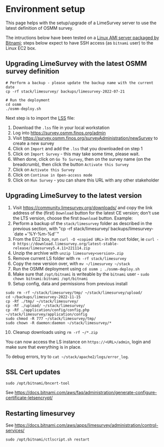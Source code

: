 # Environment setup

This page helps with the setup/upgrade of a LimeSurvey server to use the latest definition of OSMM survey.

The intructions below have been tested on a [Linux AMI server packaged by Bitnami](https://bitnami.com/stack/limesurvey/cloud/aws/amis); steps below expect to have SSH access (as `bitnami` user) to the Linux EC2 box.

## Upgrading LimeSurvey with the latest OSMM survey definition
```
# Perform a backup - please update the backup name with the current date
cp -rf stack/limesurvey/ backups/limesurvey-2022-07-21

# Run the deployment
cd osmm
./osmm-deploy.sh
```

Next step is to import the [LSS](data/osmm-survey-structure.lss) file:
1. Download the `.lss` file in your local workstation
2. Log into https://survey.osmm.finos.org/admin
3. Visit https://survey.osmm.finos.org/surveyAdministration/newSurvey to create a new survey
4. Click on `Import` and add the `.lss` that you downloaded on step 1
5. Click on `Import Survey` - this may take some time, please wait.
6. When done, click on `Go To Survey`, then on the survey name (on the breadcrumb), then click the button `Activate this Survey`
7. Click on `Activate this Survey`
8. Click on `Continue in Open-access mode`
9. Click on `Run Survey` - you can share this URL with any other stakeholder

## Upgrading LimeSurvey to the latest version
1. Visit https://community.limesurvey.org/downloads/ and copy the link address of the (first) `Download` button for the latest CE version; don't use the LTS version, choose the first `Download` button. Example:
2. Perform a backup of the `stack/limesurvey` folder as described in the previous section, with "cp -rf stack/limesurvey/ backups/limesurvey-\`date +'%Y-%m-%d'\`"
3. From the EC2 box, run `curl -O <copied URL>` in the root folder, ie `curl -O https://download.limesurvey.org/latest-stable-release/limesurvey5.4.11+221114.zip`
4. Unzip the archive with `unzip limesurvey<version>.zip`
5. Remove current LS folder with `rm -rf stack/limesurvey`
6. Copy the new version over, with `mv ~/limesurvey ~/stack`
7. Run the OSMM deployment using `cd osmm ; ./osmm-deploy.sh`
8. Make sure that `/opt/bitnami` is writeable by the `bitnami` user - `sudo chown bitnami:bitnami /opt/bitnami`
9. Setup config, data and permissions from previous install
```
sudo rm -rf ~/stack/limesurvey/tmp/ ~/stack/limesurvey/upload/
cd ~/backups/limesurvey-2022-11-15
cp -Rf ./tmp/ ~/stack/limesurvey/
cp -Rf ./upload/ ~/stack/limesurvey/
cp -Rf ./application/config/config.php ~/stack/limesurvey/application/config
sudo chmod -R 777 ~/stack/limesurvey/tmp/
sudo chown -R daemon:daemon ~/stack/limesurvey/*
```
10. Cleanup downloads using `rm -rf ~/*.zip`

You can now access the LS instance on `https://<URL>/admin`, login and make sure that everything is in place.

To debug errors, try to `cat ~/stack/apache2/logs/error_log`.

## SSL Cert updates

```
sudo /opt/bitnami/bncert-tool
```
See https://docs.bitnami.com/aws/faq/administration/generate-configure-certificate-letsencrypt/

## Restarting limesurvey

See https://docs.bitnami.com/aws/apps/limesurvey/administration/control-services/

```
sudo /opt/bitnami/ctlscript.sh restart
```
